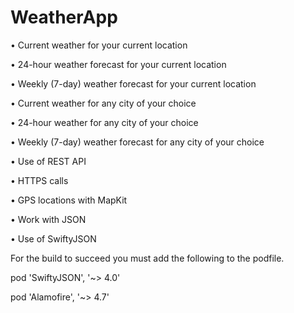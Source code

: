 # WeatherApp
• Current weather for your current location

• 24-hour weather forecast for your current location

• Weekly (7-day) weather forecast for your current location

• Current weather for any city of your choice

• 24-hour weather for any city of your choice

• Weekly (7-day) weather forecast for any city of your choice

• Use of REST API

• HTTPS calls

• GPS locations with MapKit

• Work with JSON

• Use of SwiftyJSON

For the build to succeed you must add the following to the podfile.

pod 'SwiftyJSON', '~> 4.0'

pod 'Alamofire', '~> 4.7'


